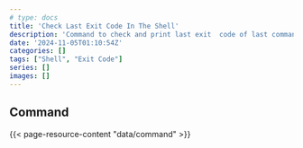 ```yaml
---
# type: docs
title: 'Check Last Exit Code In The Shell'
description: 'Command to check and print last exit  code of last command in the shell.'
date: '2024-11-05T01:10:54Z'
categories: []
tags: ["Shell", "Exit Code"]
series: []
images: []
---
```


## Command

{{< page-resource-content "data/command" >}}
